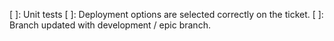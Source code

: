 [ ]: Unit tests
[ ]: Deployment options are selected correctly on the ticket.
[ ]: Branch updated with development / epic branch.
